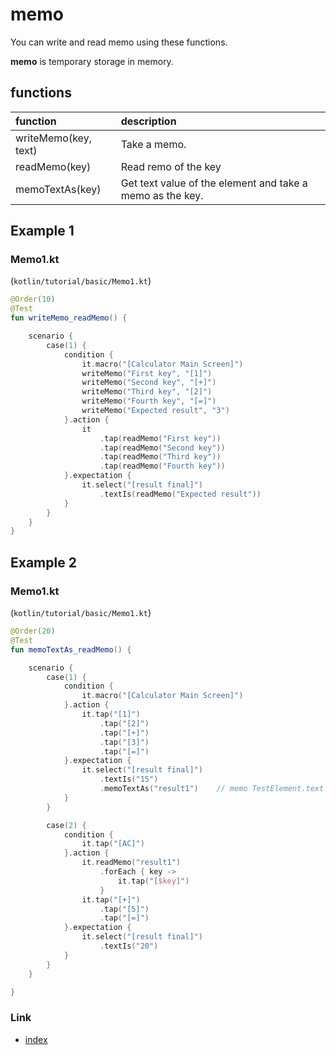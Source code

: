 # memo

You can write and read memo using these functions.

**memo** is temporary storage in memory.

## functions

| function             | description                                               |
|:---------------------|:----------------------------------------------------------|
| writeMemo(key, text) | Take a memo.                                              |
| readMemo(key)        | Read remo of the key                                      |
| memoTextAs(key)      | Get text value of the element and take a memo as the key. |

## Example 1

### Memo1.kt

(`kotlin/tutorial/basic/Memo1.kt`)

```kotlin
@Order(10)
@Test
fun writeMemo_readMemo() {

    scenario {
        case(1) {
            condition {
                it.macro("[Calculator Main Screen]")
                writeMemo("First key", "[1]")
                writeMemo("Second key", "[+]")
                writeMemo("Third key", "[2]")
                writeMemo("Fourth key", "[=]")
                writeMemo("Expected result", "3")
            }.action {
                it
                    .tap(readMemo("First key"))
                    .tap(readMemo("Second key"))
                    .tap(readMemo("Third key"))
                    .tap(readMemo("Fourth key"))
            }.expectation {
                it.select("[result final]")
                    .textIs(readMemo("Expected result"))
            }
        }
    }
}
```

## Example 2

### Memo1.kt

(`kotlin/tutorial/basic/Memo1.kt`)

```kotlin
@Order(20)
@Test
fun memoTextAs_readMemo() {

    scenario {
        case(1) {
            condition {
                it.macro("[Calculator Main Screen]")
            }.action {
                it.tap("[1]")
                    .tap("[2]")
                    .tap("[+]")
                    .tap("[3]")
                    .tap("[=]")
            }.expectation {
                it.select("[result final]")
                    .textIs("15")
                    .memoTextAs("result1")    // memo TestElement.text as "result1"
            }
        }

        case(2) {
            condition {
                it.tap("[AC]")
            }.action {
                it.readMemo("result1")
                    .forEach { key ->
                        it.tap("[$key]")
                    }
                it.tap("[+]")
                    .tap("[5]")
                    .tap("[=]")
            }.expectation {
                it.select("[result final]")
                    .textIs("20")
            }
        }
    }

}
```

### Link

- [index](../../../index.md)

